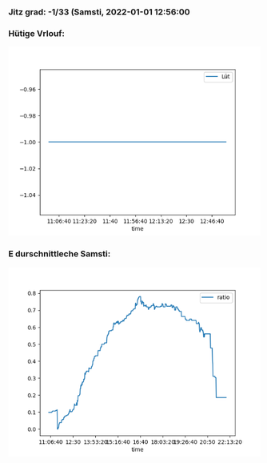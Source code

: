 ### Jitz grad: -1/33 (Samsti, 2022-01-01 12:56:00

### Hütige Vrlouf:
![Graph](Today.png)

### E durschnittleche Samsti:
![Graph](Samsti.png)